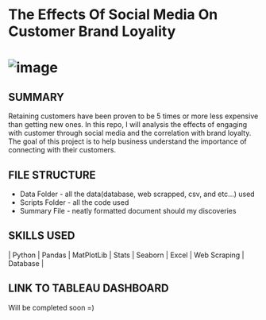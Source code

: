 # The Effects Of Social Media On Customer Brand Loyality
# ![image](https://github.com/Jeremiah-Byrd/Analysis-SocialMediaEffectsOnBrandLoyalty/assets/101752111/462e3551-ef76-46a9-b9e0-d0aae7e401f9)

## SUMMARY 
Retaining customers have been proven to be 5 times or more less expensive than getting new ones. In this repo, I will analysis the effects of engaging with customer through social media and the correlation with brand loyalty. The goal of this project is to help business understand the importance of connecting with their customers.

## FILE STRUCTURE 
- Data Folder - all the data(database, web scrapped, csv, and etc...) used
- Scripts Folder - all the code used
- Summary File - neatly formatted document should my discoveries

## SKILLS USED
| Python | Pandas | MatPlotLib | Stats | Seaborn | Excel | Web Scraping | Database |

## LINK TO TABLEAU DASHBOARD
Will be completed soon =)
